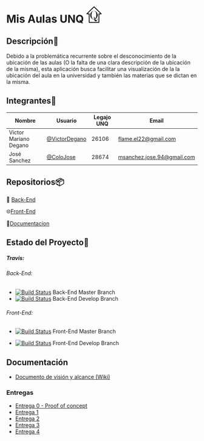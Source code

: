 # Mis Aulas UNQ <img alt="Mis Aulas UNQ Logo" src="https://github.com/ColoJose/documentation-misaulasunq/blob/master/Logo.png" width="40"> 

## Descripción:page_facing_up:
Debido a la problemática recurrente sobre el desconocimiento de la ubicación de las aulas (O la falta de una clara descripción de la ubicación de la misma), esta aplicación busca facilitar una visualización de la la ubicación del aula en la universidad y también las materias que se dictan en la misma.

## Integrantes:busts_in_silhouette:

| Nombre                | Usuario                                          | Legajo UNQ | Email                                                        |
| --------------------- | ------------------------------------------------ | ---------- | ------------------------------------------------------------ |
| Victor Mariano Degano | [@VictorDegano](https://github.com/VictorDegano) | 26106      | [flame.el22@gmail.com](mailto:flame.el22@gmail.com)          |
| José Sanchez          | [@ColoJose](https://github.com/ColoJose)         | 28674      | [msanchez.jose.94@gmail.com](mailto:msanchez.jose.94@gmail.com) |

## Repositorios:package:

:wrench: [Back-End](https://github.com/ColoJose/backend-misaulasunq)

:globe_with_meridians:[Front-End](https://github.com/ColoJose/frontend-misaulasunq)

:notebook:[Documentacion](https://github.com/ColoJose/documentation-misaulasunq)

## Estado del Proyecto:traffic_light:

##### Travis:

###### Back-End:

- [![Build Status](https://travis-ci.com/ColoJose/backend-misaulasunq.svg?branch=master)](https://travis-ci.com/ColoJose/backend-misaulasunq) Back-End Master Branch
- [![Build Status](https://travis-ci.com/ColoJose/backend-misaulasunq.svg?branch=develop)](https://travis-ci.com/ColoJose/backend-misaulasunq) Back-End Develop Branch

###### Front-End:

- [![Build Status](https://travis-ci.com/ColoJose/frontend-misaulasunq.svg?branch=master)](https://travis-ci.com/ColoJose/frontend-misaulasunq) Front-End Master Branch

- [![Build Status](https://travis-ci.com/ColoJose/frontend-misaulasunq.svg?branch=develop)](https://travis-ci.com/ColoJose/frontend-misaulasunq) Front-End Develop Branch

  

## Documentación

- [Documento de visión y alcance (Wiki)](https://github.com/ColoJose/documentation-misaulasunq/wiki)

### Entregas

- [Entrega 0 - Proof of concept](https://github.com/ColoJose/documentation-misaulasunq/wiki/Entrega-0---(Prueba-de-Concepto))
- [Entrega 1](https://github.com/ColoJose/documentation-misaulasunq/wiki/Entrega-1)
- [Entrega 2](https://github.com/ColoJose/documentation-misaulasunq/wiki/Entrega-2)
- [Entrega 3](https://github.com/ColoJose/documentation-misaulasunq/wiki/Entrega-3)
- [Entrega 4](https://github.com/ColoJose/documentation-misaulasunq/wiki/Entrega-4)
